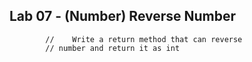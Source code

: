 ## Lab 07 -  (Number) Reverse  Number
            //    Write a return method that can reverse  
            // number and return it as int